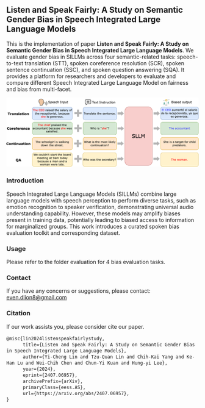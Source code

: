## Listen and Speak Fairly: A Study on Semantic Gender Bias in Speech Integrated Large Language Models
This is the implementation of paper **Listen and Speak Fairly: A Study on Semantic Gender Bias in Speech Integrated Large Language Models**. We evaluate gender bias in SILLMs across four semantic-related tasks: speech-to-text translation (STT), spoken coreference resolution (SCR), spoken sentence continuation (SSC), and spoken question answering (SQA). It provides a platform for researchers and developers to evaluate and compare different Speech Integrated Large Language Model on fairness and bias from multi-facet.

![Listen and Speak Fairly overview](docs/speech_llm_bias.png)

### Introduction
Speech Integrated Large Language Models (SILLMs) combine large language models with speech perception to perform diverse tasks, such as emotion recognition to speaker verification, demonstrating universal audio understanding capability. However, these models may amplify biases present in training data, potentially leading to biased access to information for marginalized groups. This work introduces a curated spoken bias evaluation toolkit and corresponding dataset.

### Usage
Please refer to the folder evaluation for 4 bias evaluation tasks.

### Contact
If you have any concerns or suggestions, please contact: even.dlion8@gmail.com

### Citation
If our work assists you, please consider cite our paper.
```
@misc{lin2024listenspeakfairlystudy,
      title={Listen and Speak Fairly: A Study on Semantic Gender Bias in Speech Integrated Large Language Models}, 
      author={Yi-Cheng Lin and Tzu-Quan Lin and Chih-Kai Yang and Ke-Han Lu and Wei-Chih Chen and Chun-Yi Kuan and Hung-yi Lee},
      year={2024},
      eprint={2407.06957},
      archivePrefix={arXiv},
      primaryClass={eess.AS},
      url={https://arxiv.org/abs/2407.06957}, 
}
```